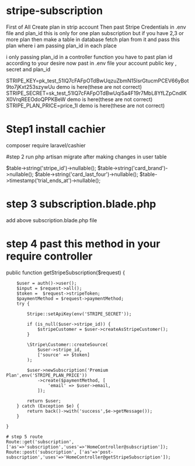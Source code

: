 # stripe-subscription

First of All  Create plan in strip account
Then past Stripe Credentials in .env file and plan_id
this is only for one plan subscription but if you have 2,3 or more plan then make a table in database fetch plan from it and pass this plan
where i am passing plan_id in each place

i only passing plan_id in a controller function you have to past plan id according to your desire
now past in .env file your account public key , secret and plan_id


STRIPE_KEY=pk_test_51IQ7cFAFpOTdBwUqzuZbmN15lsrGtucmPCEV66yBot9to7jKxt253szywUu demo is here(these are not correct)
STRIPE_SECRET=sk_test_51IQ7cFAFpOTdBwUqi5a4F19r7MbL8YfLZpCndIKX0VrqREEOdoQPPKBeW demo is here(these are not correct)
STRIPE_PLAN_PRICE=price_1I demo is here(these are not correct)




# Step1 install cachier 

composer require laravel/cashier

#step 2 run php artisan migrate after making changes in user table

 $table->string('stripe_id')->nullable();
    $table->string('card_brand')->nullable();
    $table->string('card_last_four')->nullable();
    $table->timestamp('trial_ends_at')->nullable();

# step 3 subscription.blade.php

add above subscription.blade.php file 

# step 4 past this method in your require controller

public function getStripeSubscription($request)
    {

        $user = auth()->user();
        $input = $request->all();
        $token =  $request->stripeToken;
        $paymentMethod = $request->paymentMethod;
        try {

            Stripe::setApiKey(env('STRIPE_SECRET'));

            if (is_null($user->stripe_id)) {
                $stripeCustomer = $user->createAsStripeCustomer();
            }

            \Stripe\Customer::createSource(
                $user->stripe_id,
                ['source' => $token]
            );

            $user->newSubscription('Premium Plan',env('STRIPE_PLAN_PRICE'))
                ->create($paymentMethod, [
                    'email' => $user->email,
                ]);

            return $user;
        } catch (Exception $e) {
            return back()->with('success',$e->getMessage());
        }

    }
    
    # step 5 route
    Route::get('subscription', ['as'=>'subscription','uses'=>'HomeController@subscription']);
    Route::post('subscription', ['as'=>'post-subscription','uses'=>'HomeController@getStripeSubscription']);


